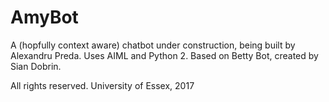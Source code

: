 # AmyBot
A (hopfully context aware) chatbot under construction, being built by Alexandru Preda.
Uses AIML and Python 2.
Based on Betty Bot, created by Sian Dobrin.

All rights reserved.
University of Essex, 2017
